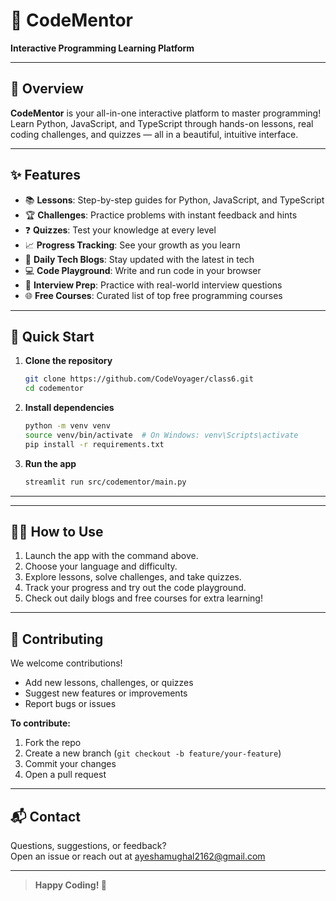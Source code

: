 # 🚀 CodeMentor
**Interactive Programming Learning Platform**

---

## 🌟 Overview

**CodeMentor** is your all-in-one interactive platform to master programming!  
Learn Python, JavaScript, and TypeScript through hands-on lessons, real coding challenges, and quizzes — all in a beautiful, intuitive interface.

---

## ✨ Features

- 📚 **Lessons**: Step-by-step guides for Python, JavaScript, and TypeScript
- 🏆 **Challenges**: Practice problems with instant feedback and hints
- ❓ **Quizzes**: Test your knowledge at every level
- 📈 **Progress Tracking**: See your growth as you learn
- 📰 **Daily Tech Blogs**: Stay updated with the latest in tech
- 💻 **Code Playground**: Write and run code in your browser
- 🎯 **Interview Prep**: Practice with real-world interview questions
- 🌐 **Free Courses**: Curated list of top free programming courses

---

## 🚀 Quick Start

1. **Clone the repository**
   ```bash
   git clone https://github.com/CodeVoyager/class6.git
   cd codementor
   ```

2. **Install dependencies**
   ```bash
   python -m venv venv
   source venv/bin/activate  # On Windows: venv\Scripts\activate
   pip install -r requirements.txt
   ```

3. **Run the app**
   ```bash
   streamlit run src/codementor/main.py
   ```

---



---

## 🧑‍💻 How to Use

1. Launch the app with the command above.
2. Choose your language and difficulty.
3. Explore lessons, solve challenges, and take quizzes.
4. Track your progress and try out the code playground.
5. Check out daily blogs and free courses for extra learning!

---

## 🤝 Contributing

We welcome contributions!  
- Add new lessons, challenges, or quizzes
- Suggest new features or improvements
- Report bugs or issues

**To contribute:**
1. Fork the repo
2. Create a new branch (`git checkout -b feature/your-feature`)
3. Commit your changes
4. Open a pull request

---

## 📬 Contact

Questions, suggestions, or feedback?  
Open an issue or reach out at [ayeshamughal2162@gmail.com](mailto:ayeshamughal2162.com)

---



> **Happy Coding! 🚀** 